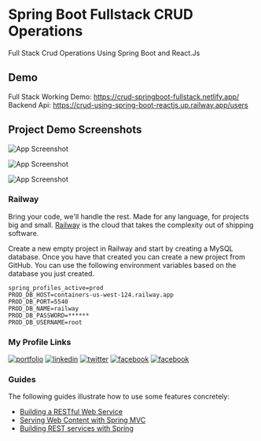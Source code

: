 # Spring Boot Fullstack CRUD Operations

Full Stack Crud Operations Using Spring Boot and React.Js

## Demo

Full Stack Working Demo: https://crud-springboot-fullstack.netlify.app/
Backend Api: https://crud-using-spring-boot-reactjs.up.railway.app/users

## Project Demo Screenshots

![App Screenshot](https://github.com/TawhidKomol/crud-using-spring-boot-reactjs/blob/main/src/screenshot/Screenshot%202023-02-22%20234149.png?raw=true)

![App Screenshot](https://github.com/TawhidKomol/crud-using-spring-boot-reactjs/blob/main/src/screenshot/Screenshot%202023-02-22%20234732.png?raw=true)

![App Screenshot](https://github.com/TawhidKomol/crud-using-spring-boot-reactjs/blob/main/src/screenshot/Screenshot%202023-02-22%20234813.png?raw=true)



### Railway

Bring your code, we'll handle the rest. Made for any language, for projects big and small. [Railway](https://railway.app/)
is the cloud that takes the complexity out of shipping software.

Create a new empty project in Railway and start by creating a MySQL database. Once you have that created you can create
a new project from GitHub. You can use the following environment variables based on the database you just created.

```properties
spring_profiles_active=prod
PROD_DB_HOST=containers-us-west-124.railway.app
PROD_DB_PORT=5540
PROD_DB_NAME=railway
PROD_DB_PASSWORD=******
PROD_DB_USERNAME=root
```

###  My Profile Links
[![portfolio](https://img.shields.io/badge/portfolio-000?style=for-the-badge&logo=ko-fi&logoColor=white)](https://tawhidkomol.github.io/Portfolio/index.html)
[![linkedin](https://img.shields.io/badge/linkedin-0A66C2?style=for-the-badge&logo=linkedin&logoColor=white)](https://www.linkedin.com/in/tawhid-komol-88a43b1a0//)
[![twitter](https://img.shields.io/badge/twitter-1DA1F2?style=for-the-badge&logo=twitter&logoColor=white)](https://twitter.com/TawhidKomol/)
[![facebook](https://img.shields.io/badge/facebook-1DA1F2?style=for-the-badge&logo=facebook&logoColor=white)](https://www.facebook.com/towhid.komol/)
[![facebook](https://img.shields.io/badge/instagram-1DA1F2?style=for-the-badge&logo=instagram&logoColor=white)](https://www.instagram.com/towhid_komol/)

### Guides
The following guides illustrate how to use some features concretely:

* [Building a RESTful Web Service](https://spring.io/guides/gs/rest-service/)
* [Serving Web Content with Spring MVC](https://spring.io/guides/gs/serving-web-content/)
* [Building REST services with Spring](https://spring.io/guides/tutorials/rest/)

